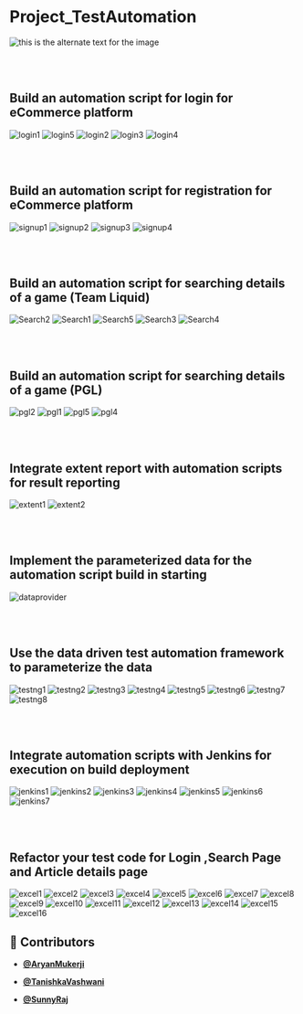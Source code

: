 # Project_TestAutomation

![this is the alternate text for the image](https://blog.autify.com/static/0b1fa7c84cc543a52641d6395ad328c0/553fd/selenium-logo.png)

<br/>
<br/>

## Build an automation script for login for eCommerce platform

![login1](https://github.com/Tani21/Project_TestAutomation/blob/main/ReadmeScreenshots/login1.jpeg)
![login5](https://github.com/Tani21/Project_TestAutomation/blob/main/ReadmeScreenshots/login5.jpeg)
![login2](https://github.com/Tani21/Project_TestAutomation/blob/main/ReadmeScreenshots/login2.jpeg)
![login3](https://github.com/Tani21/Project_TestAutomation/blob/main/ReadmeScreenshots/login3.jpeg)
![login4](https://github.com/Tani21/Project_TestAutomation/blob/main/ReadmeScreenshots/login4.jpeg)

<br/>
<br/>

## Build an automation script for registration for eCommerce platform

![signup1](https://github.com/Tani21/Project_TestAutomation/blob/main/ReadmeScreenshots/signup1.jpeg)
![signup2](https://github.com/Tani21/Project_TestAutomation/blob/main/ReadmeScreenshots/signup2.jpeg)
![signup3](https://github.com/Tani21/Project_TestAutomation/blob/main/ReadmeScreenshots/signup3.jpeg)
![signup4](https://github.com/Tani21/Project_TestAutomation/blob/main/ReadmeScreenshots/signup4.jpeg)

<br/>
<br/>

## Build an automation script for searching details of a game (Team Liquid)

![Search2](https://github.com/Tani21/Project_TestAutomation/blob/main/ReadmeScreenshots/search2.jpeg)
![Search1](https://github.com/Tani21/Project_TestAutomation/blob/main/ReadmeScreenshots/search1.jpeg)
![Search5](https://github.com/Tani21/Project_TestAutomation/blob/main/ReadmeScreenshots/search5.jpeg)
![Search3](https://github.com/Tani21/Project_TestAutomation/blob/main/ReadmeScreenshots/search3.jpeg)
![Search4](https://github.com/Tani21/Project_TestAutomation/blob/main/ReadmeScreenshots/search4.jpeg)


<br/>
<br/>

## Build an automation script for searching details of a game (PGL)

![pgl2](https://github.com/Tani21/Project_TestAutomation/blob/main/ReadmeScreenshots/pgl2.jpeg)
![pgl1](https://github.com/Tani21/Project_TestAutomation/blob/main/ReadmeScreenshots/pgl1.jpeg)
![pgl5](https://github.com/Tani21/Project_TestAutomation/blob/main/ReadmeScreenshots/pgl5.jpeg)
![pgl4](https://github.com/Tani21/Project_TestAutomation/blob/main/ReadmeScreenshots/pgl4.jpeg)

<br/>
<br/>

## Integrate extent report with automation scripts for result reporting

![extent1](https://github.com/Tani21/Project_TestAutomation/blob/main/ReadmeScreenshots/extent1.jpeg)
![extent2](https://github.com/Tani21/Project_TestAutomation/blob/main/ReadmeScreenshots/extent2.jpeg)

<br/>
<br/>

## Implement the parameterized data for the automation script build in starting

![dataprovider](https://github.com/Tani21/Project_TestAutomation/blob/main/ReadmeScreenshots/Dataprovider1.jpeg)

<br/>
<br/>

## Use the data driven test automation framework to parameterize the data

![testng1](https://github.com/Tani21/Project_TestAutomation/blob/main/ReadmeScreenshots/testng1.jpeg)
![testng2](https://github.com/Tani21/Project_TestAutomation/blob/main/ReadmeScreenshots/testng2.jpeg)
![testng3](https://github.com/Tani21/Project_TestAutomation/blob/main/ReadmeScreenshots/testng3.jpeg)
![testng4](https://github.com/Tani21/Project_TestAutomation/blob/main/ReadmeScreenshots/testng4.jpeg)
![testng5](https://github.com/Tani21/Project_TestAutomation/blob/main/ReadmeScreenshots/testng5.jpeg)
![testng6](https://github.com/Tani21/Project_TestAutomation/blob/main/ReadmeScreenshots/testng6.jpeg)
![testng7](https://github.com/Tani21/Project_TestAutomation/blob/main/ReadmeScreenshots/testng7.jpeg)
![testng8](https://github.com/Tani21/Project_TestAutomation/blob/main/ReadmeScreenshots/testng.jpeg)

<br/>
<br/>

## Integrate automation scripts with Jenkins for execution on build deployment   

![jenkins1](https://github.com/Tani21/Project_TestAutomation/blob/main/ReadmeScreenshots/jenkins1.jpeg)
![jenkins2](https://github.com/Tani21/Project_TestAutomation/blob/main/ReadmeScreenshots/jenkins2.jpeg)
![jenkins3](https://github.com/Tani21/Project_TestAutomation/blob/main/ReadmeScreenshots/jenkins3.jpeg)
![jenkins4](https://github.com/Tani21/Project_TestAutomation/blob/main/ReadmeScreenshots/jenkins4.jpeg)
![jenkins5](https://github.com/Tani21/Project_TestAutomation/blob/main/ReadmeScreenshots/jenkins5.jpeg)
![jenkins6](https://github.com/Tani21/Project_TestAutomation/blob/main/ReadmeScreenshots/jenkins6.jpeg)
![jenkins7](https://github.com/Tani21/Project_TestAutomation/blob/main/ReadmeScreenshots/jenkins7.jpeg)

<br/>
<br/>

## Refactor your test code for Login ,Search Page and Article details page

![excel1](https://github.com/Tani21/Project_TestAutomation/blob/main/ReadmeScreenshots/excel1.jpeg)
![excel2](https://github.com/Tani21/Project_TestAutomation/blob/main/ReadmeScreenshots/excel2.jpeg)
![excel3](https://github.com/Tani21/Project_TestAutomation/blob/main/ReadmeScreenshots/excel3.jpeg)
![excel4](https://github.com/Tani21/Project_TestAutomation/blob/main/ReadmeScreenshots/excel4.jpeg)
![excel5](https://github.com/Tani21/Project_TestAutomation/blob/main/ReadmeScreenshots/excel5.jpeg)
![excel6](https://github.com/Tani21/Project_TestAutomation/blob/main/ReadmeScreenshots/excel6.jpeg)
![excel7](https://github.com/Tani21/Project_TestAutomation/blob/main/ReadmeScreenshots/excel7.jpeg)
![excel8](https://github.com/Tani21/Project_TestAutomation/blob/main/ReadmeScreenshots/excel8.jpeg)
![excel9](https://github.com/Tani21/Project_TestAutomation/blob/main/ReadmeScreenshots/excel9.jpeg)
![excel10](https://github.com/Tani21/Project_TestAutomation/blob/main/ReadmeScreenshots/excel10.jpeg)
![excel11](https://github.com/Tani21/Project_TestAutomation/blob/main/ReadmeScreenshots/excel11.jpeg)
![excel12](https://github.com/Tani21/Project_TestAutomation/blob/main/ReadmeScreenshots/excel12.jpeg)
![excel13](https://github.com/Tani21/Project_TestAutomation/blob/main/ReadmeScreenshots/excel13.jpeg)
![excel14](https://github.com/Tani21/Project_TestAutomation/blob/main/ReadmeScreenshots/excel14.jpeg)
![excel15](https://github.com/Tani21/Project_TestAutomation/blob/main/ReadmeScreenshots/excel15.jpeg)
![excel16](https://github.com/Tani21/Project_TestAutomation/blob/main/ReadmeScreenshots/excelreader.jpeg)







## 👥 Contributors

- **[@AryanMukerji](https://github.com/AryanMukerji)**

- **[@TanishkaVashwani](https://github.com/Tani21)**

- **[@SunnyRaj](https://github.com/sunnyraj5555)**
